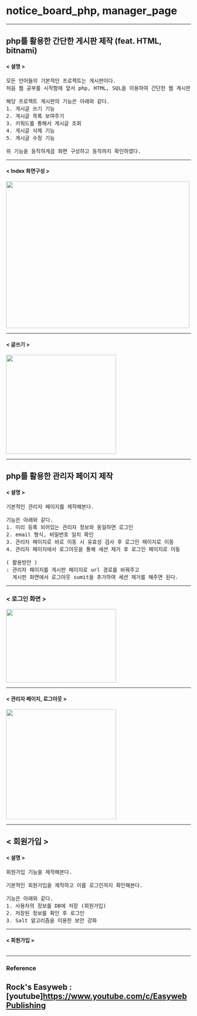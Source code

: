 # notice_board_php, manager_page
------------------
## php를 활용한 간단한 게시판 제작 (feat. HTML, bitnami)

#### < 설명 >
<pre>
모든 언어들의 기본적인 프로젝트는 게시판이다.
처음 웹 공부를 시작함에 앞서 php, HTML, SQL을 이용하여 간단한 웹 게시판을 제작한다.

해당 프로젝트 게시판의 기능은 아래와 같다.
1. 게시글 쓰기 기능
2. 게시글 목록 보여주기
3. 키워드를 통해서 게시글 조회
4. 게시글 삭제 기능
5. 게시글 수정 기능

위 기능을 동작하게끔 화면 구성하고 동작까지 확인하였다.
</pre>
------------------
#### < Index 화면구성 >
<img src="https://user-images.githubusercontent.com/108309664/178682287-0b7fdc65-9da8-40f7-933f-1a506a3024fb.png" width="500" height="400">

------------------
#### < 글쓰기 >
<img src="https://user-images.githubusercontent.com/108309664/178683571-abdc4979-0dad-44ea-8050-1e42999c6281.png" width="300" height="270">

------------------
## php를 활용한 관리자 페이지 제작

#### < 설명 >
<pre>
기본적인 관리자 페이지를 제작해본다.

기능은 아래와 같다.
1. 미리 등록 되어있는 관리자 정보와 동일하면 로그인
2. email 형식, 비밀번호 일치 확인
3. 관리자 페이지로 바로 이동 시 유효성 검사 후 로그인 페이지로 이동
4. 관리자 페이지에서 로그아웃을 통해 세션 제거 후 로그인 페이지로 이동

( 활용방안 )
: 관리자 페이지를 게시판 페이지로 url 경로를 바꿔주고 
  게시판 화면에서 로그아웃 sumit을 추가하여 세션 제거를 해주면 된다.
</pre>
------------------
### < 로그인 화면 >
<img src="https://user-images.githubusercontent.com/108309664/178881184-995d4786-4d27-4b8a-94f5-ad46b00e8dec.png" width="300" height="200">

------------------
#### < 관리자 페이지, 로그아웃 >
<img src="https://user-images.githubusercontent.com/108309664/178881591-85505ec0-879b-4f8c-832e-188f7688226b.png" width="300" heigth="300">

------------------
## < 회원가입 >

#### < 설명 >
<pre>
회원가입 기능을 제작해본다.

기본적인 회원가입을 제작하고 이를 로그인까지 확인해본다.

기능은 아래와 같다.
1. 사용자의 정보를 DB에 저장 (회원가입)
2. 저장된 정보를 확인 후 로그인
3. Salt 알고리즘을 이용한 보안 강화
</pre>
------------------
#### < 회원가입 >
<img src="">

------------------
### Reference

Rock's Easyweb : [youtube]https://www.youtube.com/c/EasywebPublishing
------------------
